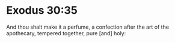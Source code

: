 # Exodus 30:35

And thou shalt make it a perfume, a confection after the art of the apothecary, tempered together, pure [and] holy: